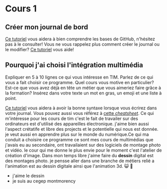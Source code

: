 # Cours 1
## Créer mon journal de bord
[Ce tutoriel](https://guides.github.com/activities/hello-world/) vous aidera à bien comprendre les bases de GitHub, n'hésitez pas à le consulter!
Vous ne vous rappelez plus comment créer le journal ou le modifier? [Ce tutoriel](https://youtu.be/lX3bpuLK_Sg) vous aide! 

## Pourquoi j'ai choisi l'intégration multimédia
Expliquer en 5 à 10 lignes ce qui vous intéresse en TIM. Parlez de ce qui vous a fait choisir ce programme. Quel cours vous motive en particulier? Est-ce que vous avez déjà en tête un métier que vous aimeriez faire grâce à la formation? Insérez dans votre texte un mot en gras, un emoji et une liste à point. 

[Ce tutoriel](https://guides.github.com/features/mastering-markdown/) vous aidera à avoir la bonne syntaxe lorsque vous écrirez dans votre journal. Vous pouvez aussi vous référez à [cette *cheatsheet*](https://github.com/tchapi/markdown-cheatsheet/blob/master/README.md). 
Ce qui m'intéresse pour les cours de tim c'est le fait de travailer sur des ordinateurs est d'utilisé des appareilles électronique. j'aime bien aussi l'aspect crétatife et libre des projects et le potentielle qui nous est donnée. je veut aussi en apprendre plus sur le monde du numérique.Ce qui ma conduit a choisire ce programme ce sont mes cours de multimédias que j'avais eu au secondaire, ont travailaient sur des logiciels de montage photo et vidéo. le cour qui me donne le plus envie pour le moment c'est l'atelier de création d'image. Dans mon temps libre j'aime faire du **dessin** digital est des montages photo. je pensse aller dans une branche de métiers relié a l'animation est au dessin digitale ainsi que l'animation 3d. 😺 🧢 
* j'aime le dessin
* je suis au cegep montmorency


